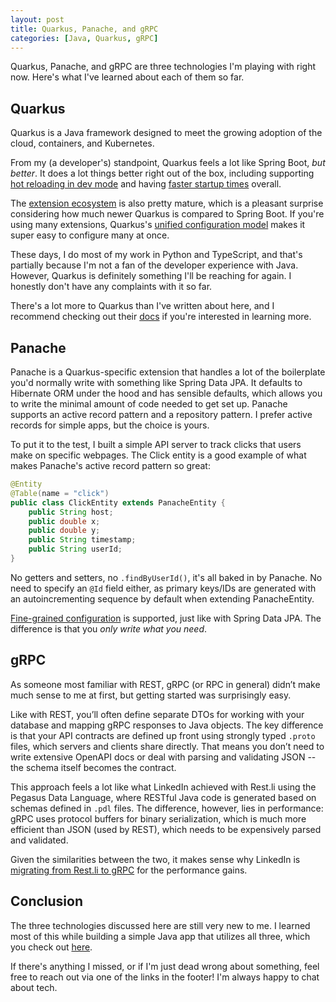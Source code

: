 ```yaml
---
layout: post
title: Quarkus, Panache, and gRPC
categories: [Java, Quarkus, gRPC]
---
```


Quarkus, Panache, and gRPC are three technologies I'm playing with right now. Here's what I've learned
about each of them so far.

## Quarkus

Quarkus is a Java framework designed to meet the growing adoption of the cloud, containers, and Kubernetes.

From my (a developer's) standpoint, Quarkus feels a lot like Spring Boot, _but better_. It does a lot things
better right out of the box, including supporting
[hot reloading in dev mode](https://quarkus.io/guides/maven-tooling#dev-mode) and
having [faster startup times](https://quarkus.io/performance/) overall.

The [extension ecosystem](https://quarkus.io/extensions/) is also pretty mature, which is a pleasant
surprise considering how much newer Quarkus is compared to Spring Boot. If you're using many extensions,
Quarkus's [unified configuration model](https://quarkus.io/guides/datasource) makes it super easy to
configure many at once.

These days, I do most of my work in Python and TypeScript, and that's partially because I'm not a fan
of the developer experience with Java. However, Quarkus is definitely something I'll be reaching for
again. I honestly don't have any complaints with it so far.

There's a lot more to Quarkus than I've written about here, and I recommend checking out their
[docs](https://quarkus.io/about/) if you're interested in learning more.

## Panache

Panache is a Quarkus-specific extension that handles a lot of the boilerplate you'd normally write with
something like Spring Data JPA. It defaults to Hibernate ORM under the hood and has sensible defaults, which
allows you to write the minimal amount of code needed to get set up. Panache supports an active record
pattern and a repository pattern. I prefer active records for simple apps, but the choice is yours.

To put it to the test, I built a simple API server to track clicks that users make on specific webpages.
The Click entity is a good example of what makes Panache's active record pattern so great:

```java
@Entity
@Table(name = "click")
public class ClickEntity extends PanacheEntity {
    public String host;
    public double x;
    public double y;
    public String timestamp;
    public String userId;
}
```

No getters and setters, no `.findByUserId()`, it's all baked in by Panache. No need to specify
an `@Id` field either, as primary keys/IDs are generated with an autoincrementing sequence by default
when extending PanacheEntity.

[Fine-grained configuration](https://quarkus.io/guides/hibernate-orm-panache#adding-entity-methods) is
supported, just like with Spring Data JPA. The difference is that you _only write what you need_.

## gRPC

As someone most familiar with REST, gRPC (or RPC in general) didn’t make much sense to me at first, but
getting started was surprisingly easy.

Like with REST, you’ll often define separate DTOs for working with your database and mapping gRPC responses
to Java objects. The key difference is that your API contracts are defined up front using strongly typed
`.proto` files, which servers and clients share directly. That means you don’t need to write extensive
OpenAPI docs or deal with parsing and validating JSON -- the schema itself becomes the contract.

This approach feels a lot like what LinkedIn achieved with Rest.li using the Pegasus Data Language,
where RESTful Java code is generated based on schemas defined in `.pdl` files. The difference, however,
lies in performance: gRPC uses protocol buffers for binary serialization, which is much more efficient
than JSON (used by REST), which needs to be expensively parsed and validated.

Given the similarities between the two, it makes sense why LinkedIn is
[migrating from Rest.li to gRPC](https://www.infoq.com/presentations/grpc-restli/) for the performance gains.

## Conclusion

The three technologies discussed here are still very new to me. I learned most of this while building
a simple Java app that utilizes all three, which you check out
[here](https://github.com/azn-abel/click-tracker-grpc/tree/main).

If there's anything I missed, or if I'm just dead wrong about something, feel free to reach out via one of
the links in the footer! I'm always happy to chat about tech.
